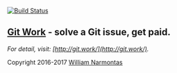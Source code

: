  [![Build Status](https://travis-ci.org/ScalaWilliam/git-work.svg?branch=master)](https://travis-ci.org/ScalaWilliam/git-work)

## [Git Work](http://git.work/) - solve a Git issue, get paid.

_For detail, visit: [http://git.work/](http://git.work/)._ 

Copyright 2016-2017 [William Narmontas](https://www.scalawilliam.com/)
